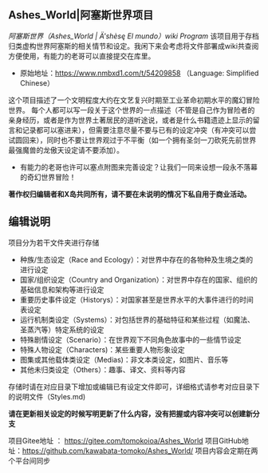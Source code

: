 ## Ashes_World|阿塞斯世界项目
*阿塞斯世界（Ashes_World | Ä'shèsę El mundo）wiki Program*
该项目用于存档归类虚构世界阿塞斯的相关情节和设定。我闲下来会考虑将文件部署成wiki共查阅方便使用，有能力的老哥可以直接提交在库里。
+ 原始地址：<https://www.nmbxd1.com/t/54209858> （Language: Simplified Chinese）

这个项目描述了一个文明程度大约在文艺复兴时期至工业革命初期水平的魔幻冒险世界。
每个人都可以写一段关于这个世界的一点描述（不管是自己作为冒险者的亲身经历，或者是作为世界土著居民的道听途说，或者是什么书籍遗迹上显示的留言和记录都可以塞进来），但需要注意尽量不要与已有的设定冲突（有冲突可以尝试圆回来），同时也不要让世界观过于不平衡（如一个拥有圣剑一刀砍死先前世界最强魔兽的龙傲天设定请不要添加）。
+ 有能力的老哥也许可以塞点附图来完善设定？让我们一同来设想一段永不落幕的奇幻世界冒险！

__著作权归编辑者和X岛共同所有，请不要在未说明的情况下私自用于商业活动。__

## 编辑说明
项目分为若干文件夹进行存储
+ 种族/生态设定（Race and Ecology）：对世界中存在的各物种及生境之类的进行设定
+ 国家/组织设定（Country and Organization）：对世界中存在的国家、组织的基础信息和架构等进行设定
+ 重要历史事件设定（Historys）：对国家甚至是世界水平的大事件进行的时间表设定
+ 运行机制类设定（Systems）：对包括世界的基础特征和某些过程（如魔法、圣蒸汽等）特定系统的设定
+ 特殊剧情设定（Scenario）：在世界观下不同角色故事中的一些情节设定
+ 特殊人物设定（Characters)：某些重要人物形象设定
+ 图集或其他载体类设定（Medias)：非文本类设定，如图片、音乐等
+ 其他未归类设定（Others）：趣事、译文、资料等内容

存储时请在对应目录下增加或编辑已有设定文件即可，详细格式请参考对应目录下的说明文件（Styles.md)

__请在更新相关设定的时候写明更新了什么内容，没有把握或内容冲突可以创建新分支__

项目Gitee地址 ： <https://gitee.com/tomokoioa/Ashes_World>
项目GitHub地址：<https://github.com/kawabata-tomoko/Ashes_World/>
项目内容会定期在两个平台间同步
